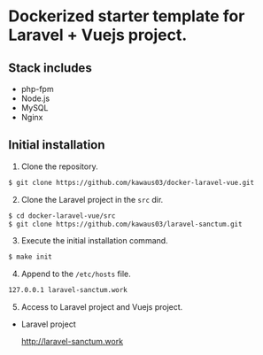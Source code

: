 # Dockerized starter template for Laravel + Vuejs project.

## Stack includes
* php-fpm
* Node.js
* MySQL
* Nginx

## Initial installation

1. Clone the repository.

```bash
$ git clone https://github.com/kawaus03/docker-laravel-vue.git
```

2. Clone the Laravel project in the `src` dir.

```bash
$ cd docker-laravel-vue/src
$ git clone https://github.com/kawaus03/laravel-sanctum.git
```

3. Execute the initial installation command.

```bash
$ make init
```

4. Append to the `/etc/hosts` file.

```bash
127.0.0.1 laravel-sanctum.work
```

5. Access to Laravel project and Vuejs project.

* Laravel project

    http://laravel-sanctum.work
